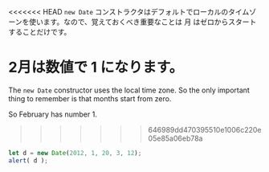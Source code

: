 <<<<<<< HEAD
`new Date` コンストラクタはデフォルトでローカルのタイムゾーンを使います。なので、覚えておくべき重要なことは 月 はゼロからスタートすることだけです。

2月は数値で 1 になります。
=======
The `new Date` constructor uses the local time zone. So the only important thing to remember is that months start from zero.

So February has number 1.
>>>>>>> 646989dd470395510e1006c220e05e85a06eb78a

```js run
let d = new Date(2012, 1, 20, 3, 12);
alert( d );
```
